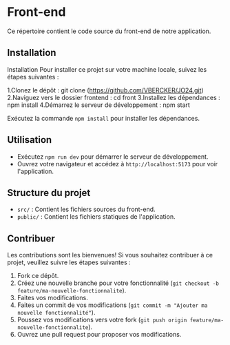 # Front-end

Ce répertoire contient le code source du front-end de notre application.

## Installation
Installation
Pour installer ce projet sur votre machine locale, suivez les étapes suivantes :

1.Clonez le dépôt : git clone (https://github.com/VBERCKER/JO24.git)
2.Naviguez vers le dossier frontend : cd front
3.Installez les dépendances : npm install
4.Démarrez le serveur de développement : npm start

Exécutez la commande `npm install` pour installer les dépendances.

## Utilisation

- Exécutez `npm run dev` pour démarrer le serveur de développement.
- Ouvrez votre navigateur et accédez à `http://localhost:5173` pour voir l'application.

## Structure du projet

- `src/` : Contient les fichiers sources du front-end.
- `public/` : Contient les fichiers statiques de l'application.

## Contribuer

Les contributions sont les bienvenues! Si vous souhaitez contribuer à ce projet, veuillez suivre les étapes suivantes :

1. Fork ce dépôt.
2. Créez une nouvelle branche pour votre fonctionnalité (`git checkout -b feature/ma-nouvelle-fonctionnalite`).
3. Faites vos modifications.
4. Faites un commit de vos modifications (`git commit -m "Ajouter ma nouvelle fonctionnalité"`).
5. Poussez vos modifications vers votre fork (`git push origin feature/ma-nouvelle-fonctionnalite`).
6. Ouvrez une pull request pour proposer vos modifications.


